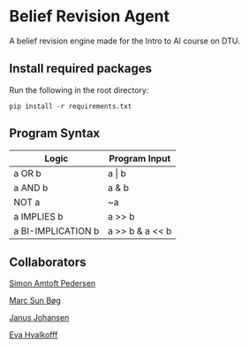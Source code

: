 # Belief Revision Agent
A belief revision engine made for the Intro to AI course on DTU.


## Install required packages
Run the following in the root directory: 

```pip install -r requirements.txt```


## Program Syntax

| Logic | Program Input |
| ----- | ----- |
| a OR b | a \| b | 
| a AND b | a & b | 
| NOT a | ~a| 
| a IMPLIES b | a >> b|
| a BI-IMPLICATION b | a >> b & a << b |


## Collaborators

[Simon Amtoft Pedersen](https://github.com/simonamtoft/)

[Marc Sun Bøg](https://github.com/MarcMarabou)

[Janus Johansen](https://github.com/YoungPenguin)

[Eva Hvalkofff](https://github.com/Evahval)
